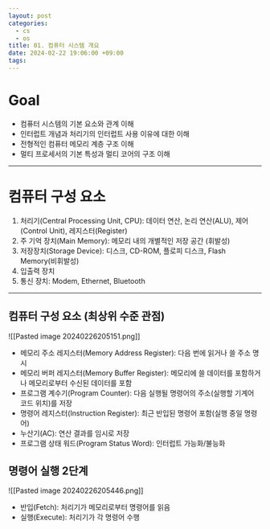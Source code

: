 ```yaml
---
layout: post
categories:
  - cs
  - os
title: 01. 컴퓨터 시스템 개요
date: 2024-02-22 19:06:00 +09:00
tags:
---
```


# Goal
- 컴퓨터 시스템의 기본 요소와 관계 이해
- 인터럽트 개념과 처리기의 인터럽트 사용 이유에 대한 이해
- 전형적인 컴퓨터 메모리 계층 구조 이해
- 멀티 프로세서의 기본 특성과 멀티 코어의 구조 이해

---

# 컴퓨터 구성 요소
1. 처리기(Central Processing Unit, CPU): 데이터 연산, 논리 연산(ALU), 제어(Control Unit), 레지스터(Register)
2. 주 기억 장치(Main Memory): 메모리 내의 개별적인 저장 공간 (휘발성)
3. 저장장치(Storage Device): 디스크, CD-ROM, 플로피 디스크, Flash Memory(비휘발성)
4. 입출력 장치
5. 통신 장치: Modem, Ethernet, Bluetooth

---

## 컴퓨터 구성 요소 (최상위 수준 관점)

![[Pasted image 20240226205151.png]]
- 메모리 주소 레지스터(Memory Address Register): 다음 번에 읽거나 쓸 주소 명시
- 메모리 버퍼 레지스터(Memory Buffer Register): 메모리에 쓸 데이터를 포함하거나 메모리로부터 수신된 데이터를 포함
- 프로그램 계수기(Program Counter): 다음 실행될 명령어의 주소(실행할 기계어 코드 위치)를 저장
- 명령어 레지스터(Instruction Register): 최근 반입된 명령어 포함(실행 중일 명령어)
- 누산기(AC): 연산 결과를 임시로 저장
- 프로그램 상태 워드(Program Status Word): 인터럽트 가능화/불능화

## 명령어 실행 2단계
![[Pasted image 20240226205446.png]]
- 반입(Fetch): 처리기가 메모리로부터 명령어를 읽음
- 실행(Execute): 처리기가 각 명령어 수행